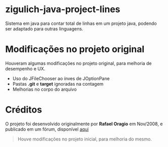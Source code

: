# zigulich-java-project-lines
Sistema em java para contar total de linhas em um projeto java, podendo ser adaptado para outras linguagens.

# Modificações no projeto original
Houveram algumas modificações no projeto original, para melhoria de desempenho e UX.
- Uso do JFileChooser ao ínves de JOptionPane 
- Pastas **.git** e **target** ignoradas na contagem
- Melhorias no corpo do arquivo

# Créditos
O projeto foi desenvolvido originalmente por **Rafael Oragio** em Nov/2008, e publicado em um fórum, disponível [aqui](https://www.guj.com.br/t/dica-de-como-contar-linhas-do-projeto/50193)
> Houve modificações no projeto inicial, para melhoria do mesmo.
